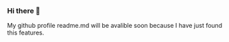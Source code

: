 ### Hi there 👋
My github profile readme.md will be avalible soon because I have just found this features.
<!--
**Tharamac/Tharamac** is a ✨ _special_ ✨ repository because its `README.md` (this file) appears on your GitHub profile.

Here are some ideas to get you started:

- 🔭 I’m currently working on IIV as m
- 🌱 I’m currently learning C++ 
- 📫 How to reach me: ...
- 😄 Pronouns: ...
- ⚡ Fun fact: ...
-->

